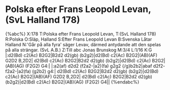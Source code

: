 # Polska efter Frans Leopold Levan, (SvL Halland 178)

{%abc%}
X:178
T:Polska efter Frans Leopold Levan,
T:(SvL Halland 178)
R:Polska
O:Släp, Halland
S:Efter Frans Leopold Levan
B:Svenska Låtar Halland
N:'Går på alla fyra' säger Levav, därmed antydande att den spelas på alla strängar. (SvL A.B.)
Z:Till abc Jonas Brunskog
M:3/4
L:1/16
K:G
|:d2(Bd) c2(Ac) B2G2|B2d2 d2(gb) (b2g2)|d2(Bd) c2(Ac) B2G2|(AB)(AF) G2D2 B,2D2|
d2(Bd) c2(Ac) B2G2|B2d2 d2(gb) (b2g2)|d2(Bd) c2(Ac) B2G2|(AB)(AG) (F2G2) G4:|
|:a2(af) d2d2 (f2a2-|a2)(fa) g2g2 {/g}b2b2|abaf d2f2- f2a2-|a2(fa) (g2b2) g4:|
d2(Bd) c2(Ac) B2G2|B2d2 d2(gb) (b2g2)|d2(Bd) c2(Ac) B2G2|(AB)(AF) G2D2 B,2D2|
d2(Bd) c2(Ac) B2G2|B2d2 d2(gb) (b2g2)|d2(Bd) c2(Ac) B2G2|(AB)(AG) (F2G2) G4||
{%endabc%}
